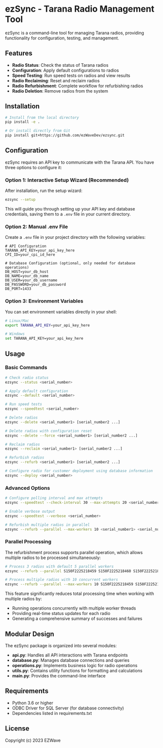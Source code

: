 # ezSync - Tarana Radio Management Tool

ezSync is a command-line tool for managing Tarana radios, providing functionality for configuration, testing, and management.

## Features

- **Radio Status**: Check the status of Tarana radios
- **Configuration**: Apply default configurations to radios
- **Speed Testing**: Run speed tests on radios and view results
- **Radio Reclaiming**: Reset and reclaim radios
- **Radio Refurbishment**: Complete workflow for refurbishing radios
- **Radio Deletion**: Remove radios from the system

## Installation

```bash
# Install from the local directory
pip install -e .

# Or install directly from Git
pip install git+https://github.com/ezWaveDev/ezsync.git
```

## Configuration

ezSync requires an API key to communicate with the Tarana API. You have three options to configure it:

### Option 1: Interactive Setup Wizard (Recommended)

After installation, run the setup wizard:

```bash
ezsync --setup
```

This will guide you through setting up your API key and database credentials, saving them to a `.env` file in your current directory.

### Option 2: Manual .env File

Create a `.env` file in your project directory with the following variables:

```
# API Configuration
TARANA_API_KEY=your_api_key_here
CPI_ID=your_cpi_id_here

# Database Configuration (optional, only needed for database operations)
DB_HOST=your_db_host
DB_NAME=your_db_name
DB_USER=your_db_username
DB_PASSWORD=your_db_password
DB_PORT=1433
```

### Option 3: Environment Variables

You can set environment variables directly in your shell:

```bash
# Linux/Mac
export TARANA_API_KEY=your_api_key_here

# Windows
set TARANA_API_KEY=your_api_key_here
```

## Usage

### Basic Commands

```bash
# Check radio status
ezsync --status <serial_number>

# Apply default configuration
ezsync --default <serial_number>

# Run speed tests
ezsync --speedtest <serial_number>

# Delete radios
ezsync --delete <serial_number1> [serial_number2 ...]

# Delete radios with configuration reset
ezsync --delete --force <serial_number1> [serial_number2 ...]

# Reclaim radios
ezsync --reclaim <serial_number1> [serial_number2 ...]

# Refurbish radios
ezsync --refurb <serial_number1> [serial_number2 ...]

# Configure radio for customer deployment using database information
ezsync --deploy <serial_number>
```

### Advanced Options

```bash
# Configure polling interval and max attempts
ezsync --speedtest --check-interval 30 --max-attempts 20 <serial_number>

# Enable verbose output 
ezsync --speedtest --verbose <serial_number>

# Refurbish multiple radios in parallel
ezsync --refurb --parallel --max-workers 10 <serial_number1> <serial_number2> <serial_number3> ...
```

### Parallel Processing

The refurbishment process supports parallel operation, which allows multiple radios to be processed simultaneously:

```bash
# Process 3 radios with default 5 parallel workers
ezsync --refurb --parallel S150F2225218459 S150F2225218460 S150F2225218461

# Process multiple radios with 10 concurrent workers
ezsync --refurb --parallel --max-workers 10 S150F2225218459 S150F2225218460 S150F2225218461
```

This feature significantly reduces total processing time when working with multiple radios by:
- Running operations concurrently with multiple worker threads
- Providing real-time status updates for each radio
- Generating a comprehensive summary of successes and failures

## Modular Design

The ezSync package is organized into several modules:

- **api.py**: Handles all API interactions with Tarana endpoints
- **database.py**: Manages database connections and queries
- **operations.py**: Implements business logic for radio operations
- **utils.py**: Contains utility functions for formatting and calculations
- **main.py**: Provides the command-line interface

## Requirements

- Python 3.6 or higher
- ODBC Driver for SQL Server (for database connectivity)
- Dependencies listed in requirements.txt

## License

Copyright (c) 2023 EZWave 